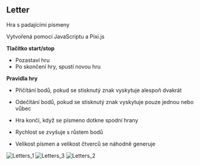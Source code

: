 <h2>Letter</h2>

Hra s padajícími písmeny

Vytvořená pomocí JavaScriptu a Pixi.js

<strong>Tlačítko start/stop</strong>

- Pozastaví hru
- Po skončení hry, spustí novou hru

<strong>Pravidla hry</strong>

- Přičítání bodů, pokud se stisknutý znak vyskytuje alespoň dvakrát
- Odečítání bodů, pokud se stisknutý znak vyskytuje pouze jednou nebo vůbec
- Hra končí, když se písmeno dotkne spodní hrany
- Rychlost se zvyšuje s růstem bodů

- Velikost písmen a velikost čtverců se náhodně generuje

![Letters_1](https://github.com/LukaBrychta/Letters/assets/134295729/f5623f27-ae17-4105-b39f-f9a16f8208b2)
![Letters_3](https://github.com/LukaBrychta/Letters/assets/134295729/b11946a1-2ed4-4dcd-aa2a-4a21d5fba4cf)
![Letters_2](https://github.com/LukaBrychta/Letters/assets/134295729/7823491c-9c8a-46ae-b748-35355b916168)
